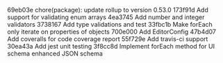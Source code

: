 69eb03e chore(package): update rollup to version 0.53.0
173f91d Add support for validating enum arrays
4ea3745 Add number and integer validators
3738167 Add type validations and test
33fbc1b Make forEach only iterate on properties of objects
700e000 Add EditorConfig
47b4d07 Add coveralls for code coverage report
55f729e Add travis-ci support
30ea43a Add jest unit testing
3f8cc8d Implement forEach method for UI schema enhanced JSON schema
